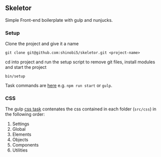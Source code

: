 ## Skeletor
Simple Front-end boilerplate with gulp and nunjucks.

### Setup

Clone the project and give it a name

```
git clone git@github.com:shinobi5/skeletor.git <project-name>
```

cd into project and run the setup script to remove git files, install modules and start the project

```
bin/setup
```

Task commands are [here](https://github.com/shinobi5/skeletor/blob/master/package.json#L29) e.g. `npm run start` or `gulp`.

### CSS

The gulp [css task](https://github.com/shinobi5/skeletor/blob/master/gulpfile.babel.js#L61) contenates the css contained in each folder (`src/css`) in the following order:

1. Settings
2. Global
3. Elements
4. Objects
5. Components
6. Utilities
